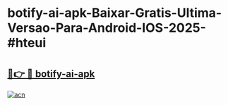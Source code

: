 # botify-ai-apk-Baixar-Gratis-Ultima-Versao-Para-Android-IOS-2025-#hteui

# <h2><a href="https://ainizakaria.my?title=botify-ai-apk&ref=25M">🔗👉 🔴 botify-ai-apk</a></h2>

[![acn](https://github.com/user-attachments/assets/0f9c940e-d8b0-45ae-aac7-cd30a18b3e1c)](https://ainizakaria.my?title=botify-ai-apk&ref=25M)


